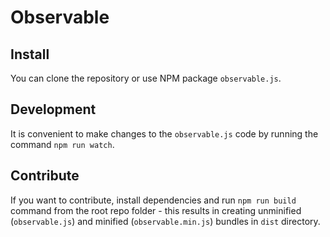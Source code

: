 # Observable


## Install

You can clone the repository or use NPM package `observable.js`.


## Development

It is convenient to make changes to the `observable.js` code by running the command
`npm run watch`.


## Contribute

If you want to contribute, install dependencies and run `npm run build` command from
the root repo folder - this results in creating unminified (`observable.js`) and
minified (`observable.min.js`) bundles in `dist` directory.
